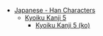 - [Japanese - Han Characters](<../../../../ja_han/README.md>)
	- [Kyoiku Kanji 5](<../../../../ja_han/1_kyoiku/kyoiku-5/README.md>)
		- [Kyoiku Kanji 5 (ko)](<../../../../ja_han/1_kyoiku/kyoiku-5/ko.md>)